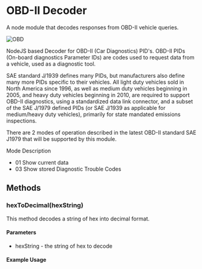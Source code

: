 # OBD-II Decoder

A node module that decodes responses from OBD-II vehicle queries.

![OBD](http://www.totalcardiagnostics.com/images/connectorblue.gif)

NodeJS based Decoder for OBD-II (Car Diagnostics) PID's. OBD-II PIDs (On-board diagnostics Parameter IDs) are codes used to request data from a vehicle, used as a diagnostic tool.

SAE standard J/1939 defines many PIDs, but manufacturers also define many more PIDs specific to their vehicles. All light duty vehicles sold in North America since 1996, as well as medium duty vehicles beginning in 2005, and heavy duty vehicles beginning in 2010, are required to support OBD-II diagnostics, using a standardized data link connector, and a subset of the SAE J/1979 defined PIDs (or SAE J/1939 as applicable for medium/heavy duty vehicles), primarily for state mandated emissions inspections.

There are 2 modes of operation described in the latest OBD-II standard SAE J1979 that will be supported by this module.

Mode  Description
* 01	Show current data
* 03	Show stored Diagnostic Trouble Codes

## Methods

### hexToDecimal(hexString)
This method decodes a string of hex into decimal format.

#### Parameters
* hexString - the string of hex to decode

#### Example Usage
